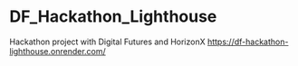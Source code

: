 # DF_Hackathon_Lighthouse
Hackathon project with Digital Futures and HorizonX
  https://df-hackathon-lighthouse.onrender.com/
